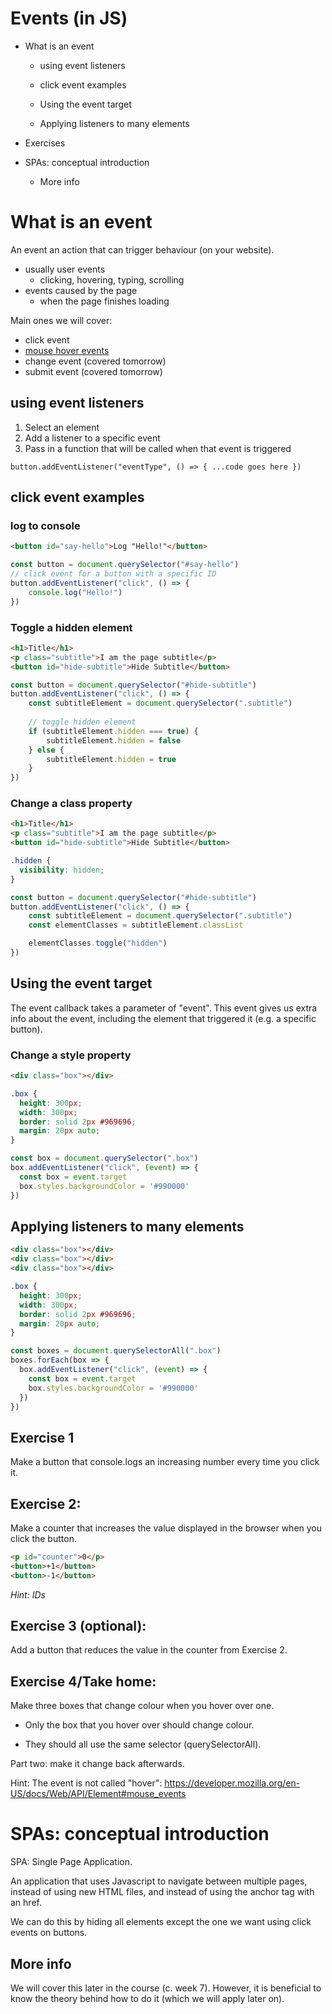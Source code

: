 
# Events (in JS)

- What is an event

    - using event listeners

    - click event examples

    - Using the event target

    - Applying listeners to many elements

- Exercises

- SPAs: conceptual introduction

    - More info


# What is an event

An event an action that can trigger behaviour (on your website).

- usually user events
    - clicking, hovering, typing, scrolling
- events caused by the page
    - when the page finishes loading

Main ones we will cover:

- click event
- [mouse hover events](https://developer.mozilla.org/en-US/docs/Web/API/Element#mouse_events)
- change event (covered tomorrow)
- submit event (covered tomorrow)

## using event listeners

1. Select an element
2. Add a listener to a specific event
3. Pass in a function that will be called when that event is triggered

`button.addEventListener("eventType", () => { ...code goes here })`

## click event examples

### log to console

```html
<button id="say-hello">Log "Hello!"</button>
```

```js
const button = document.querySelector("#say-hello")
// click event for a button with a specific ID
button.addEventListener("click", () => {
    console.log("Hello!")
})
```

### Toggle a hidden element

```html
<h1>Title</h1>
<p class="subtitle">I am the page subtitle</p>
<button id="hide-subtitle">Hide Subtitle</button>
```

```js
const button = document.querySelector("#hide-subtitle")
button.addEventListener("click", () => {
    const subtitleElement = document.querySelector(".subtitle")
  
    // toggle hidden element
    if (subtitleElement.hidden === true) {
        subtitleElement.hidden = false
    } else {
        subtitleElement.hidden = true
    }
})
```

### Change a class property

```html
<h1>Title</h1>
<p class="subtitle">I am the page subtitle</p>
<button id="hide-subtitle">Hide Subtitle</button>
```

```css
.hidden {
  visibility: hidden;
}
```

```js
const button = document.querySelector("#hide-subtitle")
button.addEventListener("click", () => {
    const subtitleElement = document.querySelector(".subtitle")
    const elementClasses = subtitleElement.classList

    elementClasses.toggle("hidden")
})
```

## Using the event target

The event callback takes a parameter of "event". This event gives us extra info about the event, including the element that triggered it (e.g. a specific button).

### Change a style property

```html
<div class="box"></div>
```

```css
.box {
  height: 300px;
  width: 300px;
  border: solid 2px #969696;
  margin: 20px auto;
}
```

```js
const box = document.querySelector(".box")
box.addEventListener("click", (event) => {
  const box = event.target
  box.styles.backgroundColor = '#990000'
})
```

## Applying listeners to many elements

```html
<div class="box"></div>
<div class="box"></div>
<div class="box"></div>
```

```css
.box {
  height: 300px;
  width: 300px;
  border: solid 2px #969696;
  margin: 20px auto;
}
```

```js
const boxes = document.querySelectorAll(".box")
boxes.forEach(box => {
  box.addEventListener("click", (event) => {
    const box = event.target
    box.styles.backgroundColor = '#990000'
  })
})
```

## Exercise 1
Make a button that console.logs an increasing number every time you click it.

## Exercise 2:

Make a counter that increases the value displayed in the browser when
you click the button.
```html
<p id="counter">0</p>
<button>+1</button>
<button>-1</button>
```

_Hint: IDs_

## Exercise 3 (optional):

Add a button that reduces the value in the counter from Exercise 2.

## Exercise 4/Take home:

Make three boxes that change colour when you hover over one.

- Only the box that you hover over should change colour.

- They should all use the same selector (querySelectorAll).

Part two: make it change back afterwards.

Hint: The event is not called "hover": https://developer.mozilla.org/en-US/docs/Web/API/Element#mouse_events

# SPAs: conceptual introduction

SPA: Single Page Application.

An application that uses Javascript to navigate between multiple pages, instead of using new HTML files, and instead of using the anchor tag with an href.

We can do this by hiding all elements except the one we want using click events on buttons.

## More info

We will cover this later in the course (c. week 7). However, it is beneficial to know the theory behind how to do it (which we will apply later on).
